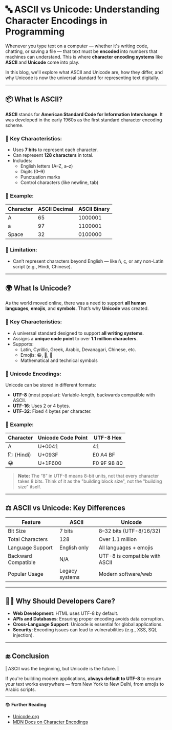 
# 🔤 ASCII vs Unicode: Understanding Character Encodings in Programming

Whenever you type text on a computer — whether it's writing code, chatting, or saving a file — that text must be **encoded** into numbers that machines can understand. This is where **character encoding systems** like **ASCII** and **Unicode** come into play.

In this blog, we'll explore what ASCII and Unicode are, how they differ, and why Unicode is now the universal standard for representing text digitally.

---

## 📦 What Is ASCII?

**ASCII** stands for **American Standard Code for Information Interchange**. It was developed in the early 1960s as the first standard character encoding scheme.

### 🔹 Key Characteristics:
- Uses **7 bits** to represent each character.
- Can represent **128 characters** in total.
- Includes:
  - English letters (A–Z, a–z)
  - Digits (0–9)
  - Punctuation marks
  - Control characters (like newline, tab)

### 🔢 Example:
| Character | ASCII Decimal | ASCII Binary |
|-----------|----------------|--------------|
| A         | 65             | 1000001      |
| a         | 97             | 1100001      |
| Space     | 32             | 0100000      |

### 🧪 Limitation:
- Can’t represent characters beyond English — like ñ, ç, or any non-Latin script (e.g., Hindi, Chinese).

---

## 🌍 What Is Unicode?

As the world moved online, there was a need to support **all human languages**, **emojis**, and **symbols**. That’s why **Unicode** was created.

### 🔹 Key Characteristics:
- A universal standard designed to support **all writing systems**.
- Assigns a **unique code point** to over **1.1 million characters**.
- Supports:
  - Latin, Cyrillic, Greek, Arabic, Devanagari, Chinese, etc.
  - Emojis: 😀, 🎉, 🧠
  - Mathematical and technical symbols

### 🧱 Unicode Encodings:
Unicode can be stored in different formats:
- **UTF-8** (most popular): Variable-length, backwards compatible with ASCII.
- **UTF-16**: Uses 2 or 4 bytes.
- **UTF-32**: Fixed 4 bytes per character.

### 🧾 Example:
| Character | Unicode Code Point | UTF-8 Hex   |
|-----------|--------------------|-------------|
| A         | U+0041             | 41          |
| ि (Hindi) | U+093F             | E0 A4 BF    |
| 😀        | U+1F600            | F0 9F 98 80 |


> **Note:** The “8” in UTF-8 means 8-bit units, not that every character takes 8 bits. Think of it as the "building block size", not the "building size" itself.

---

## ⚖️ ASCII vs Unicode: Key Differences

| Feature           | ASCII                          | Unicode                        |
|------------------|--------------------------------|--------------------------------|
| Bit Size          | 7 bits                         | 8–32 bits (UTF-8/16/32)        |
| Total Characters  | 128                            | Over 1.1 million               |
| Language Support  | English only                   | All languages + emojis         |
| Backward Compatible | N/A                          | UTF-8 is compatible with ASCII |
| Popular Usage     | Legacy systems                 | Modern software/web            |

---

## 🧑‍💻 Why Should Developers Care?

- **Web Development**: HTML uses UTF-8 by default.
- **APIs and Databases**: Ensuring proper encoding avoids data corruption.
- **Cross-Language Support**: Unicode is essential for global applications.
- **Security**: Encoding issues can lead to vulnerabilities (e.g., XSS, SQL injection).

---

## 🔚 Conclusion

| ASCII was the beginning, but Unicode is the future. |

If you're building modern applications, **always default to UTF-8** to ensure your text works everywhere — from New York to New Delhi, from emojis to Arabic scripts.

---

📚 **Further Reading**
- [Unicode.org](https://unicode.org/)
- [MDN Docs on Character Encodings](https://developer.mozilla.org/en-US/docs/Glossary/Character_encoding)

